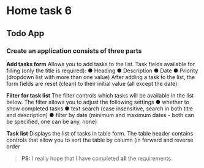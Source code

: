 # Home task 6

## Todo App

### Create an application consists of three parts

**Add tasks form**
Allows you to add tasks to the list. Task fields available for filling (only
the title is required):
● Heading
● Description
● Date
● Priority (dropdown list with more than one value) After adding a
task to the list, the form fields are reset (clean) to their initial value
(all except the date).

**Filter for task list**
The filter controls which tasks will be available in the list below. The filter
allows you to adjust the following settings
● whether to show completed tasks
● text search (case insensitive, search in both title and description)
● filter by date (minimum and maximum dates - both can be
specified, one can be any, none)

**Task list**
Displays the list of tasks in table form. The table header contains
controls that allow you to sort the table by column (in forward and
reverse order

> **PS:** I really hope that I have completed **all** the requirements.
